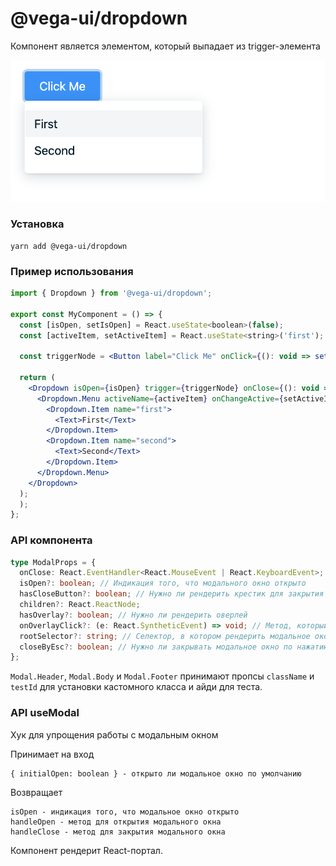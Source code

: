 # @vega-ui/dropdown

Компонент является элементом, который выпадает из trigger-элемента

![Дропдаун](docs/dropdown.png)

### Установка

```
yarn add @vega-ui/dropdown
```

### Пример использования

```jsx
import { Dropdown } from '@vega-ui/dropdown';

export const MyComponent = () => {
  const [isOpen, setIsOpen] = React.useState<boolean>(false);
  const [activeItem, setActiveItem] = React.useState<string>('first');

  const triggerNode = <Button label="Click Me" onClick={(): void => setIsOpen(!isOpen)} />;

  return (
    <Dropdown isOpen={isOpen} trigger={triggerNode} onClose={(): void => setIsOpen(false)}>
      <Dropdown.Menu activeName={activeItem} onChangeActive={setActiveItem}>
        <Dropdown.Item name="first">
          <Text>First</Text>
        </Dropdown.Item>
        <Dropdown.Item name="second">
          <Text>Second</Text>
        </Dropdown.Item>
      </Dropdown.Menu>
    </Dropdown>
  );
  );
};
```

### API компонента

```ts
type ModalProps = {
  onClose: React.EventHandler<React.MouseEvent | React.KeyboardEvent>; // Метод для закрытия модального окна
  isOpen?: boolean; // Индикация того, что модального окно открыто
  hasCloseButton?: boolean; // Нужно ли рендерить крестик для закрытия
  children?: React.ReactNode;
  hasOverlay?: boolean; // Нужно ли рендерить оверлей
  onOverlayClick?: (e: React.SyntheticEvent) => void; // Метод, который вызовется по клику на оверлей (по умолчанию onClose)
  rootSelector?: string; // Селектор, в котором рендерить модальное окон (по умолчанию body)
  closeByEsc?: boolean; // Нужно ли закрывать модальное окно по нажатию на esc
};
```

`Modal.Header`, `Modal.Body` и `Modal.Footer` принимают пропсы `className` и `testId` для установки кастомного класса и айди для теста.

### API useModal

Хук для упрощения работы с модальным окном

Принимает на вход

```
{ initialOpen: boolean } - открыто ли модальное окно по умолчанию
```

Возвращает

```
isOpen - индикация того, что модальное окно открыто
handleOpen - метод для открытия модального окна
handleClose - метод для закрытия модального окна
```

Компонент рендерит React-портал.
